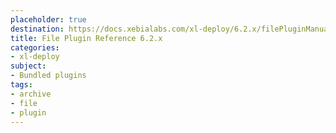 ```yaml
---
placeholder: true
destination: https://docs.xebialabs.com/xl-deploy/6.2.x/filePluginManual.html
title: File Plugin Reference 6.2.x
categories:
- xl-deploy
subject:
- Bundled plugins
tags:
- archive
- file
- plugin
---
```

